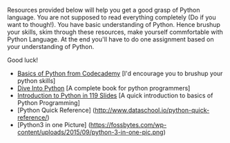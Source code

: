Resources provided below will help you get a good grasp of Python language. You are not supposed to read everything completely (Do if you want to though!). You have basic understanding of Python. Hence brushup your skills, skim through these resources, make yourself commfortable with Python Language. At the end you'll have to do one assignment based on your understanding of Python. 

Good luck!

* [Basics of Python from Codecademy](https://www.codecademy.com/learn/learn-python#) [I'd encourage you to brushup your python skills]
* [Dive Into Python](http://www.diveintopython.net/index.html) [A complete book for python programmers]
* [Introduction to Python in 119 Slides](https://www.slideshare.net/MattHarrison4/learn-90) [A quick introduction to basics of Python Programming]
* [Python Quick Reference] (http://www.dataschool.io/python-quick-reference/) 
* [Python3 in one Picture] (https://fossbytes.com/wp-content/uploads/2015/09/python-3-in-one-pic.png)
